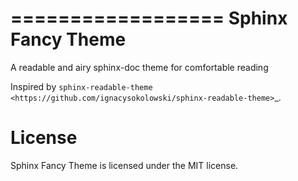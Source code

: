==================
Sphinx Fancy Theme
==================

A readable and airy sphinx-doc theme for comfortable reading

Inspired by
`sphinx-readable-theme <https://github.com/ignacysokolowski/sphinx-readable-theme>`_.


License
=======

Sphinx Fancy Theme is licensed under the MIT license.

